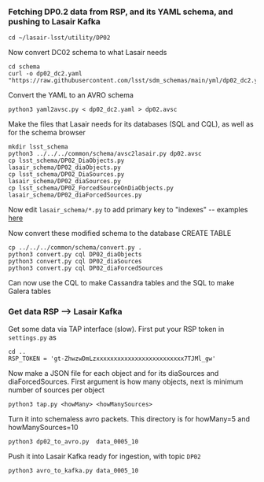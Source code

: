 ### Fetching DP0.2 data from RSP, and its YAML schema, and pushing to Lasair Kafka
```
cd ~/lasair-lsst/utility/DP02
```
Now convert DC02 schema to what Lasair needs
```
cd schema
curl -o dp02_dc2.yaml "https://raw.githubusercontent.com/lsst/sdm_schemas/main/yml/dp02_dc2.yaml"
```

Convert the YAML to an AVRO schema
```
python3 yaml2avsc.py < dp02_dc2.yaml > dp02.avsc
```

Make the files that Lasair needs for its databases (SQL and CQL), as well as for the schema browser
```
mkdir lsst_schema
python3 ../../../common/schema/avsc2lasair.py dp02.avsc
cp lsst_schema/DP02_DiaObjects.py               lasair_schema/DP02_diaObjects.py
cp lsst_schema/DP02_DiaSources.py               lasair_schema/DP02_diaSources.py
cp lsst_schema/DP02_ForcedSourceOnDiaObjects.py lasair_schema/DP02_diaForcedSources.py
```

Now edit `lasair_schema/*.py` to add primary key to "indexes" -- examples [here](https://github.com/lsst-uk/lasair-lsst/tree/main/common/schema/lasair_schema)

Now convert these modified schema to the database CREATE TABLE
```
cp ../../../common/schema/convert.py .
python3 convert.py cql DP02_diaObjects
python3 convert.py cql DP02_diaSources
python3 convert.py cql DP02_diaForcedSources
```

Can now use the CQL to make Cassandra tables and the SQL to make Galera tables

### Get data RSP --> Lasair Kafka
Get some data via TAP interface (slow). First put your RSP token in `settings.py` as
```
cd ..
RSP_TOKEN = 'gt-ZhwzwDmLzxxxxxxxxxxxxxxxxxxxxxxxxx7TJMl_gw'
```

Now make a JSON file for each object and for its diaSources and diaForcedSources. First argument is how many objects, next is minimum number of sources per object
```
python3 tap.py <howMany> <howManySources>
```

Turn it into schemaless avro packets. This directory is for howMany=5 and howManySources=10
```
python3 dp02_to_avro.py  data_0005_10
```

Push it into Lasair Kafka ready for ingestion, with topic `DP02`
```
python3 avro_to_kafka.py data_0005_10
```


